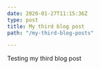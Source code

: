 ```yaml
---
date: 2020-01-27T11:15:36Z
type: post
title: My third blog post
path: "/my-third-blog-posts"

---
```

Testing my third blog post